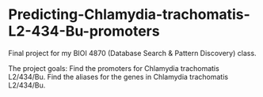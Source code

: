 # Predicting-Chlamydia-trachomatis-L2-434-Bu-promoters

Final project for my BIOI 4870 (Database Search & Pattern Discovery) class.

The project goals:
  Find the promoters for Chlamydia trachomatis L2/434/Bu.
  Find the aliases for the genes in Chlamydia trachomatis L2/434/Bu.
